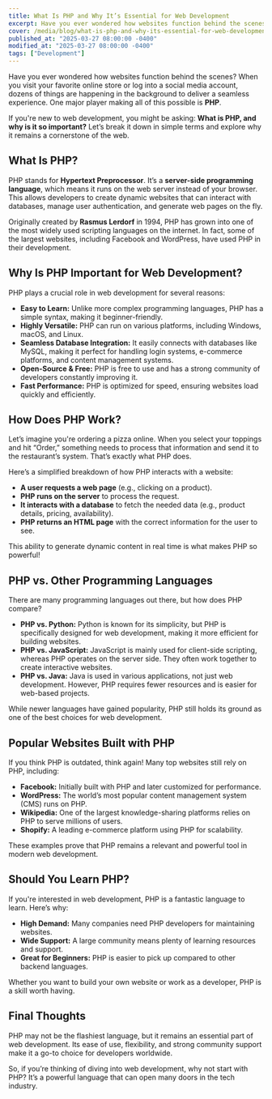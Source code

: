 ```yaml
---
title: What Is PHP and Why It’s Essential for Web Development
excerpt: Have you ever wondered how websites function behind the scenes? When you visit your favorite online store or log into a...
cover: /media/blog/what-is-php-and-why-its-essential-for-web-development/cover.webp
published_at: "2025-03-27 08:00:00 -0400"
modified_at: "2025-03-27 08:00:00 -0400"
tags: ["Development"]
---
```


Have you ever wondered how websites function behind the scenes? When you visit your favorite online store or log into a social media account, dozens of things are happening in the background to deliver a seamless experience. One major player making all of this possible is <strong>PHP</strong>.

If you're new to web development, you might be asking: <strong>What is PHP, and why is it so important?</strong> Let’s break it down in simple terms and explore why it remains a cornerstone of the web.

## What Is PHP?

PHP stands for <strong>Hypertext Preprocessor</strong>. It’s a <strong>server-side programming language</strong>, which means it runs on the web server instead of your browser. This allows developers to create dynamic websites that can interact with databases, manage user authentication, and generate web pages on the fly.

Originally created by <strong>Rasmus Lerdorf</strong> in 1994, PHP has grown into one of the most widely used scripting languages on the internet. In fact, some of the largest websites, including Facebook and WordPress, have used PHP in their development.

## Why Is PHP Important for Web Development?

PHP plays a crucial role in web development for several reasons:

<ul>
    <li><strong>Easy to Learn:</strong> Unlike more complex programming languages, PHP has a simple syntax, making it beginner-friendly.</li>
    <li><strong>Highly Versatile:</strong> PHP can run on various platforms, including Windows, macOS, and Linux.</li>
    <li><strong>Seamless Database Integration:</strong> It easily connects with databases like MySQL, making it perfect for handling login systems, e-commerce platforms, and content management systems.</li>
    <li><strong>Open-Source & Free:</strong> PHP is free to use and has a strong community of developers constantly improving it.</li>
    <li><strong>Fast Performance:</strong> PHP is optimized for speed, ensuring websites load quickly and efficiently.</li>
</ul>

## How Does PHP Work?

Let’s imagine you're ordering a pizza online. When you select your toppings and hit “Order,” something needs to process that information and send it to the restaurant’s system. That’s exactly what PHP does.

Here’s a simplified breakdown of how PHP interacts with a website:

<ul>
    <li><strong>A user requests a web page</strong> (e.g., clicking on a product).</li>
    <li><strong>PHP runs on the server</strong> to process the request.</li>
    <li><strong>It interacts with a database</strong> to fetch the needed data (e.g., product details, pricing, availability).</li>
    <li><strong>PHP returns an HTML page</strong> with the correct information for the user to see.</li>
</ul>

This ability to generate dynamic content in real time is what makes PHP so powerful!

## PHP vs. Other Programming Languages

There are many programming languages out there, but how does PHP compare?

<ul>
    <li><strong>PHP vs. Python:</strong> Python is known for its simplicity, but PHP is specifically designed for web development, making it more efficient for building websites.</li>
    <li><strong>PHP vs. JavaScript:</strong> JavaScript is mainly used for client-side scripting, whereas PHP operates on the server side. They often work together to create interactive websites.</li>
    <li><strong>PHP vs. Java:</strong> Java is used in various applications, not just web development. However, PHP requires fewer resources and is easier for web-based projects.</li>
</ul>

While newer languages have gained popularity, PHP still holds its ground as one of the best choices for web development.

## Popular Websites Built with PHP

If you think PHP is outdated, think again! Many top websites still rely on PHP, including:

<ul>
    <li><strong>Facebook:</strong> Initially built with PHP and later customized for performance.</li>
    <li><strong>WordPress:</strong> The world’s most popular content management system (CMS) runs on PHP.</li>
    <li><strong>Wikipedia:</strong> One of the largest knowledge-sharing platforms relies on PHP to serve millions of users.</li>
    <li><strong>Shopify:</strong> A leading e-commerce platform using PHP for scalability.</li>
</ul>

These examples prove that PHP remains a relevant and powerful tool in modern web development.

## Should You Learn PHP?

If you're interested in web development, PHP is a fantastic language to learn. Here’s why:

<ul>
    <li><strong>High Demand:</strong> Many companies need PHP developers for maintaining websites.</li>
    <li><strong>Wide Support:</strong> A large community means plenty of learning resources and support.</li>
    <li><strong>Great for Beginners:</strong> PHP is easier to pick up compared to other backend languages.</li>
</ul>

Whether you want to build your own website or work as a developer, PHP is a skill worth having.

## Final Thoughts

PHP may not be the flashiest language, but it remains an essential part of web development. Its ease of use, flexibility, and strong community support make it a go-to choice for developers worldwide.

So, if you’re thinking of diving into web development, why not start with PHP? It’s a powerful language that can open many doors in the tech industry.
